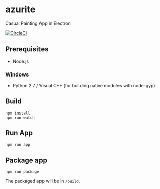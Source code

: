 # azurite

Casual Painting App in Electron

[![CircleCI](https://circleci.com/gh/sketchglass/azurite.svg?style=svg)](https://circleci.com/gh/sketchglass/azurite)

## Prerequisites

* Node.js

### Windows

* Python 2.7 / Visual C++ (for building native modules with node-gyp)

## Build

```
npm install
npm run watch
```

## Run App

```
npm run app
```

## Package app

```
npm run package
```

The packaged app will be in `/build`.

